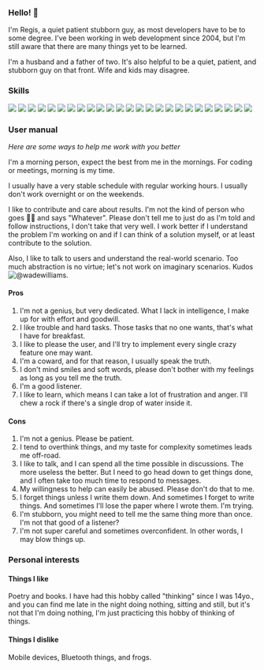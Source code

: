 ### Hello! 👋

I'm Regis, a quiet patient stubborn guy, as most developers have to be to some degree. I've been working in web development since 2004, but I'm still aware that there are  many things yet to be learned.

I'm a husband and a father of two. It's also helpful to be a quiet, patient, and stubborn guy on that front. Wife and kids may disagree.

### Skills
![](https://img.shields.io/badge/-Python-000?&logo=Python)
![](https://img.shields.io/badge/-Django-000?&logo=Django)
![](https://img.shields.io/badge/-GraphQL-000?&logo=GraphQL)
![](https://img.shields.io/badge/-Node.js-000?&logo=Node.js)
![](https://img.shields.io/badge/-PHP-000?&logo=php)
![](https://img.shields.io/badge/-Vue-000?&logo=vue.js)
![](https://img.shields.io/badge/-React-000?&logo=React)
![](https://img.shields.io/badge/-MongoDB-000?&logo=MongoDB)
![](https://img.shields.io/badge/-Docker-000?logo=docker&logoColor=blue)
![](https://img.shields.io/badge/-Angular-000?&logo=angular&logoColor=DD0031)
![](https://img.shields.io/badge/-JavaScript-000?&logo=JavaScript)
![](https://img.shields.io/badge/-TypeScript-000?&logo=TypeScript)
![](https://img.shields.io/badge/-HTML5-000?&logo=html5)
![](https://img.shields.io/badge/-CSS3-000?&logo=css3&logoColor=254BDD)
![](https://img.shields.io/badge/-Sass-000?&logo=sass)
![](https://img.shields.io/badge/-WordPress-000?&logo=wordpress)
![](https://img.shields.io/badge/-Tailwind-000?&logo=tailwind-css)
![](https://img.shields.io/badge/-Bootstrap-000?&logo=bootstrap)
![](https://img.shields.io/badge/-MySQL-000?&logo=MySQL)
![](https://img.shields.io/badge/-Postgres-000?&logo=postgresql)
![](https://img.shields.io/badge/-SQLServer-000?&logo=microsoft-sql-server)
![](https://img.shields.io/badge/-Cordova-000?&logo=apache-cordova&logoColor=4CC2E4)
![](https://img.shields.io/badge/-NativeScript-000?&logo=NativeScript&logoColor=65ADF1)
![](https://img.shields.io/badge/-Ionic-000?&logo=ionic)
![](https://img.shields.io/badge/-Elasticsearch-000?logo=elasticsearch&logoColor=16ACBC)

### User manual

_Here are some ways to help me work with you better_

I'm a morning person, expect the best from me in the mornings. For coding or meetings, morning is my time. 

I usually have a very stable schedule with regular working hours. I usually don't work overnight or on the weekends.

I like to contribute and care about results. I'm not the kind of person who goes 🤷‍♂️ and says "Whatever". Please don't tell me to just do as I'm told and follow instructions, I don't take that very well. I work better if I understand the problem I'm working on and if I can think of a solution myself, or at least contribute to the solution.

Also, I like to talk to users and understand the real-world scenario. Too much abstraction is no virtue; let's not work on imaginary scenarios. Kudos ![@wadewilliams](https://github.com/wadewilliams).

#### Pros

1. I'm not a genius, but very dedicated. What I lack in intelligence, I make up for with effort and goodwill.
2. I like trouble and hard tasks. Those tasks that no one wants, that's what I have for breakfast.
3. I like to please the user, and I'll try to implement every single crazy feature one may want.
4. I'm a coward, and for that reason, I usually speak the truth.
5. I don't mind smiles and soft words, please don't bother with my feelings as long as you tell me the truth.
6. I'm a good listener. 
7. I like to learn, which means I can take a lot of frustration and anger. I'll chew a rock if there's a single drop of water inside it.

#### Cons

1. I'm not a genius. Please be patient.
2. I tend to overthink things, and my taste for complexity sometimes leads me off-road.
3. I like to talk, and I can spend all the time possible in discussions. The more useless the better. But I need to go head down to get things done, and I often take too much time to respond to messages.
4. My willingness to help can easily be abused. Please don't do that to me.
5. I forget things unless I write them down. And sometimes I forget to write things. And sometimes I'll lose the paper where I wrote them. I'm trying.
6. I'm stubborn, you might need to tell me the same thing more than once. I'm not that good of a listener?
7. I'm not super careful and sometimes overconfident. In other words, I may blow things up.


### Personal interests

#### Things I like

Poetry and books. I have had this hobby called "thinking" since I was 14yo., and you can find me late in the night doing nothing, sitting and still, but it's not that I'm doing nothing, I'm just practicing this hobby of thinking of things.

#### Things I dislike

Mobile devices, Bluetooth things, and frogs. 


